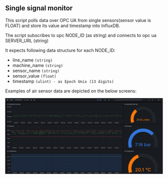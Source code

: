 ## Single signal monitor

This script polls data over OPC UA from single sensors(sensor value is FLOAT)
and store its value and timestamp into InfluxDB.

The script subscribes to opc NODE_ID (as string)
and connects to opc ua SERVER_URL (string)


It expects following data structure for each NODE_ID:
* line_name `(string)`
* machine_name `(string)`
* sensor_name `(string)`
* sensor_value `(float)`
* timestamp `(ulint) - as Epoch Unix (13 digits)`


Examples of air sensor data are depicted on the below screens:

![single sensor grafana](doc/single_signal_ex1.png)